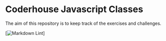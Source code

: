 # Coderhouse Javascript Classes

The aim of this repository is to keep track of the exercises and challenges.

[![Markdown Lint](https://github.com/ezeBalsamo/Sticker-Album-Simulator/actions/workflows/markdown-lint.yml/badge.svg)]